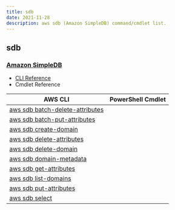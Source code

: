 ```yaml
---
title: sdb
date: 2021-11-28
description: aws sdb (Amazon SimpleDB) command/cmdlet list.
---
```


## sdb

### [Amazon SimpleDB](https://aws.amazon.com/simpledb/)

* [CLI Reference](https://docs.aws.amazon.com/cli/latest/reference/sdb/index.html)
* Cmdlet Reference

|AWS CLI|PowerShell Cmdlet|
|----|----|
|[aws sdb batch-delete-attributes](https://docs.aws.amazon.com/cli/latest/reference/sdb/batch-delete-attributes.html)||
|[aws sdb batch-put-attributes](https://docs.aws.amazon.com/cli/latest/reference/sdb/batch-put-attributes.html)||
|[aws sdb create-domain](https://docs.aws.amazon.com/cli/latest/reference/sdb/create-domain.html)||
|[aws sdb delete-attributes](https://docs.aws.amazon.com/cli/latest/reference/sdb/delete-attributes.html)||
|[aws sdb delete-domain](https://docs.aws.amazon.com/cli/latest/reference/sdb/delete-domain.html)||
|[aws sdb domain-metadata](https://docs.aws.amazon.com/cli/latest/reference/sdb/domain-metadata.html)||
|[aws sdb get-attributes](https://docs.aws.amazon.com/cli/latest/reference/sdb/get-attributes.html)||
|[aws sdb list-domains](https://docs.aws.amazon.com/cli/latest/reference/sdb/list-domains.html)||
|[aws sdb put-attributes](https://docs.aws.amazon.com/cli/latest/reference/sdb/put-attributes.html)||
|[aws sdb select](https://docs.aws.amazon.com/cli/latest/reference/sdb/select.html)||

